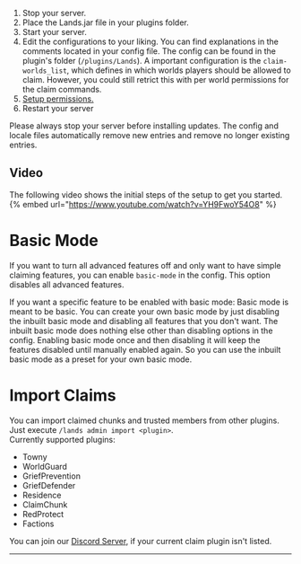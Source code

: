 1. Stop your server.
2. Place the Lands.jar file in your plugins folder.
3. Start your server.
4. Edit the configurations to your liking. You can find explanations in the comments located in your config file. The config can be found in the plugin's folder (`/plugins/Lands`). A important configuration is the `claim-worlds_list`, which defines in which worlds players should be allowed to claim. However, you could still retrict this with per world permissions for the claim commands. 
5. [Setup permissions.](../permissions/Recommended-Permission-Setup.md)
6. Restart your server

Please always stop your server before installing updates. The config and locale files automatically remove new entries and remove no longer existing entries.

## Video
The following video shows the initial steps of the setup to get you started.
{% embed url="https://www.youtube.com/watch?v=YH9FwoY54O8" %}

# Basic Mode
If you want to turn all advanced features off and only want to have simple claiming features, you can
enable ``basic-mode`` in the config. This option disables all advanced features.

If you want a specific feature to be enabled with basic mode:
Basic mode is meant to be basic. You can create your own basic mode by just disabling the inbuilt basic mode and
disabling all features that you don't want. The inbuilt basic mode does nothing else other than disabling options in the config.
Enabling basic mode once and then disabling it will keep the features disabled until manually enabled again. So you can use the inbuilt basic mode as a preset for your
own basic mode.

# Import Claims
You can import claimed chunks and trusted members from other plugins. Just execute `/lands admin import <plugin>`.\
Currently supported plugins: 
* Towny
* WorldGuard
* GriefPrevention
* GriefDefender
* Residence
* ClaimChunk
* RedProtect
* Factions

You can join our [Discord Server](https://discord.incredibleplugins.com), if your current claim plugin isn't listed.

***
